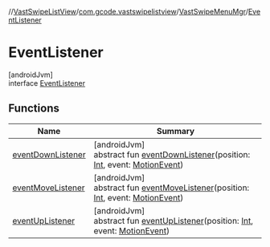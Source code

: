 //[VastSwipeListView](../../../../index.md)/[com.gcode.vastswipelistview](../../index.md)/[VastSwipeMenuMgr](../index.md)/[EventListener](index.md)

# EventListener

[androidJvm]\
interface [EventListener](index.md)

## Functions

| Name | Summary |
|---|---|
| [eventDownListener](event-down-listener.md) | [androidJvm]<br>abstract fun [eventDownListener](event-down-listener.md)(position: [Int](https://kotlinlang.org/api/latest/jvm/stdlib/kotlin/-int/index.html), event: [MotionEvent](https://developer.android.com/reference/kotlin/android/view/MotionEvent.html)) |
| [eventMoveListener](event-move-listener.md) | [androidJvm]<br>abstract fun [eventMoveListener](event-move-listener.md)(position: [Int](https://kotlinlang.org/api/latest/jvm/stdlib/kotlin/-int/index.html), event: [MotionEvent](https://developer.android.com/reference/kotlin/android/view/MotionEvent.html)) |
| [eventUpListener](event-up-listener.md) | [androidJvm]<br>abstract fun [eventUpListener](event-up-listener.md)(position: [Int](https://kotlinlang.org/api/latest/jvm/stdlib/kotlin/-int/index.html), event: [MotionEvent](https://developer.android.com/reference/kotlin/android/view/MotionEvent.html)) |

